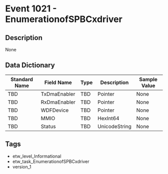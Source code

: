 # Event 1021 - EnumerationofSPBCxdriver

## Description
None

## Data Dictionary
|Standard Name|Field Name|Type|Description|Sample Value|
|---|---|---|---|---|
|TBD|TxDmaEnabler|TBD|Pointer|None|None|
|TBD|RxDmaEnabler|TBD|Pointer|None|None|
|TBD|WDFDevice|TBD|Pointer|None|None|
|TBD|MMIO|TBD|HexInt64|None|None|
|TBD|Status|TBD|UnicodeString|None|None|

## Tags
* etw_level_Informational
* etw_task_EnumerationofSPBCxdriver
* version_1